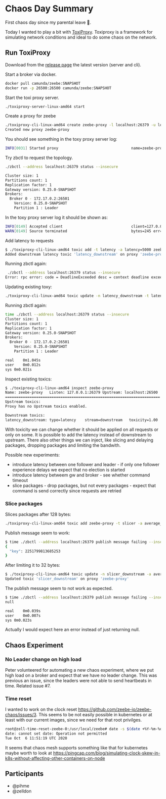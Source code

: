# Chaos Day Summary

First chaos day since my parental leave :tada:.

Today I wanted to play a bit with [ToxiProxy](https://github.com/Shopify/toxiproxy). Toxiproxy is a framework for simulating network conditions and ideal to do some chaos on the network.

## Run ToxiProxy

Download from the [release page](https://github.com/Shopify/toxiproxy/releases) the latest version (server and cli).

Start a broker via docker.

```sh
docker pull camunda/zeebe:SNAPSHOT
docker run -p 26500:26500 camunda/zeebe:SNAPSHOT
```

Start the toxi proxy server.

```sh
./toxiproxy-server-linux-amd64 start
```

Create a proxy for zeebe
```sh
./toxiproxy-cli-linux-amd64 create zeebe-proxy -l localhost:26379 -u localhost:26500
Created new proxy zeebe-proxy
```

You should see something in the toxy proxy server log:

```sh
INFO[0031] Started proxy                                 name=zeebe-proxy proxy=127.0.0.1:26379 upstream=localhost:26500
```

Try zbctl to request the topology.

```sh
./zbctl --address localhost:26379 status --insecure

Cluster size: 1
Partitions count: 1
Replication factor: 1
Gateway version: 0.25.0-SNAPSHOT
Brokers:
  Broker 0 - 172.17.0.2:26501
    Version: 0.25.0-SNAPSHOT
    Partition 1 : Leader
```

In the toxy proxy server log it should be shown as:

```sh
INFO[0149] Accepted client                               client=127.0.0.1:41510 name=zeebe-proxy proxy=127.0.0.1:26379 upstream=localhost:26500
WARN[0149] Source terminated                             bytes=245 err=read tcp 127.0.0.1:56178->127.0.0.1:26500: use of closed network connection name=zeebe-proxy
```

Add latency to requests

```sh
$ ./toxiproxy-cli-linux-amd64 toxic add -t latency -a latency=5000 zeebe-proxy
Added downstream latency toxic 'latency_downstream' on proxy 'zeebe-proxy'
```

Running zbctl again:

```sh
 ./zbctl --address localhost:26379 status --insecure
Error: rpc error: code = DeadlineExceeded desc = context deadline exceeded
```

Updating existing toxy:

```sh
./toxiproxy-cli-linux-amd64 toxic update -n latency_downstream -t latency -a latency=500 zeebe-proxy
```

Running zbctl again:

```sh
time ./zbctl --address localhost:26379 status --insecure
Cluster size: 1
Partitions count: 1
Replication factor: 1
Gateway version: 0.25.0-SNAPSHOT
Brokers:
  Broker 0 - 172.17.0.2:26501
    Version: 0.25.0-SNAPSHOT
    Partition 1 : Leader

real	0m1.045s
user	0m0.012s
sys	0m0.021s

```

Inspect existing toxics:

```sh
$ ./toxiproxy-cli-linux-amd64 inspect zeebe-proxy
Name: zeebe-proxy	Listen: 127.0.0.1:26379	Upstream: localhost:26500
======================================================================
Upstream toxics:
Proxy has no Upstream toxics enabled.

Downstream toxics:
latency_downstream:	type=latency	stream=downstream	toxicity=1.00	attributes=[	jitter=0	latency=500	]

```

With toxicity we can change whether it should be applied on all requests or only on some. It is possible to add the latency instead of downstream to upstream. There also other things we can inject, like slicing and delaying packages, dropping packages and limiting the bandwith.


Possible new experiments:

 * introduce latency between one follower and leader - if only one follower experience delays we expect that no election is started
 * introduce latency betweem gw and broker - see whether command timeout
 * slice packages - drop packages, but not every packages - expect that command is send correctly since requests are retried


### Slice packages

Slices packages after 128 bytes:
```sh
./toxiproxy-cli-linux-amd64 toxic add zeebe-proxy -t slicer -a average_size=128
```

Publish message seem to work:
```sh
$ time ./zbctl --address localhost:26379 publish message failing --insecure --correlationKey key --variables "{}"
{
  "key": 2251799813685253
}
```

After limiting it to 32 bytes:

```sh
$ ./toxiproxy-cli-linux-amd64 toxic update -n slicer_downstream -a average_size=32 zeebe-proxy
Updated toxic 'slicer_downstream' on proxy 'zeebe-proxy'
```

The publish message seem to not work as expected.

```sh
$ time ./zbctl --address localhost:26379 publish message failing --insecure --correlationKey key --variables "{}"
null

real	0m0.039s
user	0m0.007s
sys	0m0.023s
```

Actually I would expect here an error instead of just returning null.

## Chaos Experiment 

### No Leader change on high load

 Peter volunteered for automating a new chaos experiment, where we put high load on a broker and expect that we have no leader change. This was previous an issue, since the leaders were not able to send heartbeats in time. Related issue #7.

### Time reset
I wanted to work on the clock reset https://github.com/zeebe-io/zeebe-chaos/issues/3.
This seems to be not easily possible in kubernetes or at least with our current images, since we need for that root privilges.

```sh
root@zell-time-reset-zeebe-0:/usr/local/zeebe# date -s $(date +%Y-%m-%dT%H:%M:%S)
date: cannot set date: Operation not permitted
Tue Oct  6 11:51:19 UTC 2020
```

It seems that chaos mesh supports something like that for kubernetes maybe worth to look at
https://pingcap.com/blog/simulating-clock-skew-in-k8s-without-affecting-other-containers-on-node


## Participants

  * @pihme
  * @zelldon


